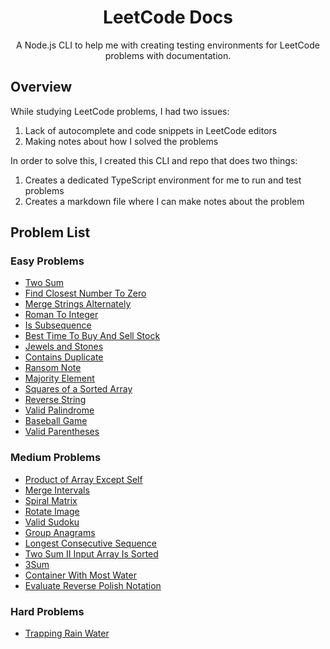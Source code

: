 <div align="center">
  <h1>LeetCode Docs</h1>
  <p>A Node.js CLI to help me with creating testing environments for LeetCode problems with documentation.</p>
</div>

## Overview
While studying LeetCode problems, I had two issues:
1. Lack of autocomplete and code snippets in LeetCode editors
2. Making notes about how I solved the problems

In order to solve this, I created this CLI and repo that does two things:
1. Creates a dedicated TypeScript environment for me to run and test problems
2. Creates a markdown file where I can make notes about the problem


## Problem List
### Easy Problems
- [Two Sum](./Easy%20-%20Two%20Sum/docs.md)
- [Find Closest Number To Zero](./Easy%20-%20Find%20Closest%20Number%20To%20Zero/docs.md)
- [Merge Strings Alternately](./Easy%20-%20Merge%20Strings%20Alternately/docs.md)
- [Roman To Integer](./Easy%20-%20Roman%20To%20Integer/docs.md)
- [Is Subsequence](./Easy%20-%20Is%20Subsequence/docs.md)
- [Best Time To Buy And Sell Stock](./Easy%20-%20Best%20Time%20To%20Buy%20And%20Sell%20Stock/docs.md)
- [Jewels and Stones](./Easy%20-%20Jewels%20and%20Stones/docs.md)
- [Contains Duplicate](./Easy%20-%20Contains%20Duplicate/docs.md)
- [Ransom Note](./Easy%20-%20Ransom%20Note/docs.md)
- [Majority Element](./Easy%20-%20Majority%20Element/docs.md)
- [Squares of a Sorted Array](./Easy%20-%20Squares%20of%20a%20Sorted%20Array/docs.md)
- [Reverse String](./Easy%20-%20Reverse%20String/docs.md)
- [Valid Palindrome](./Easy%20-%20Valid%20Palindrome/docs.md)
- [Baseball Game](./Easy%20-%20Baseball%20Game/docs.md)
- [Valid Parentheses](./Easy%20-%20Valid%20Parentheses/docs.md)
<!-- Easy Add here -->

### Medium Problems
- [Product of Array Except Self](./Medium%20-%20Product%20of%20Array%20Except%20Self/docs.md)
- [Merge Intervals](./Medium%20-%20Merge%20Intervals/docs.md)
- [Spiral Matrix](./Medium%20-%20Spiral%20Matrix/docs.md)
- [Rotate Image](./Medium%20-%20Rotate%20Image/docs.md)
- [Valid Sudoku](./Medium%20-%20Valid%20Sudoku/docs.md)
- [Group Anagrams](./Medium%20-%20Group%20Anagrams/docs.md)
- [Longest Consecutive Sequence](./Medium%20-%20Longest%20Consecutive%20Sequence/docs.md)
- [Two Sum II Input Array Is Sorted](./Medium%20-%20Two%20Sum%20II%20Input%20Array%20Is%20Sorted/docs.md)
- [3Sum](./Medium%20-%203Sum/docs.md)
- [Container With Most Water](./Medium%20-%20Container%20With%20Most%20Water/docs.md)
- [Evaluate Reverse Polish Notation](./Medium%20-%20Evaluate%20Reverse%20Polish%20Notation/docs.md)
<!-- Medium Add here -->

### Hard Problems
- [Trapping Rain Water](./Hard%20-%20Trapping%20Rain%20Water/docs.md)
<!-- Hard Add here -->
